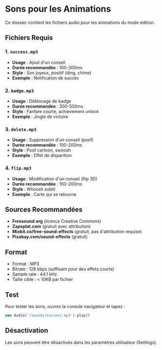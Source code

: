# Sons pour les Animations

Ce dossier contient les fichiers audio pour les animations du mode édition.

## Fichiers Requis

### 1. `success.mp3`
- **Usage** : Ajout d'un conseil
- **Durée recommandée** : 100-300ms
- **Style** : Son joyeux, positif (ding, chime)
- **Exemple** : Notification de succès

### 2. `badge.mp3`
- **Usage** : Déblocage de badge
- **Durée recommandée** : 300-500ms
- **Style** : Fanfare courte, achievement unlock
- **Exemple** : Jingle de victoire

### 3. `delete.mp3`
- **Usage** : Suppression d'un conseil (poof)
- **Durée recommandée** : 100-200ms
- **Style** : Poof cartoon, swoosh
- **Exemple** : Effet de disparition

### 4. `flip.mp3`
- **Usage** : Modification d'un conseil (flip 3D)
- **Durée recommandée** : 100-200ms
- **Style** : Whoosh subtil
- **Exemple** : Carte qui se retourne

## Sources Recommandées

- **Freesound.org** (licence Creative Commons)
- **Zapsplat.com** (gratuit avec attribution)
- **Mixkit.co/free-sound-effects** (gratuit, pas d'attribution requise)
- **Pixabay.com/sound-effects** (gratuit)

## Format

- Format : MP3
- Bitrate : 128 kbps (suffisant pour des effets courts)
- Sample rate : 44.1 kHz
- Taille cible : < 10KB par fichier

## Test

Pour tester les sons, ouvrez la console navigateur et tapez :
```javascript
new Audio('/sounds/success.mp3').play()
```

## Désactivation

Les sons peuvent être désactivés dans les paramètres utilisateur (Settings).
